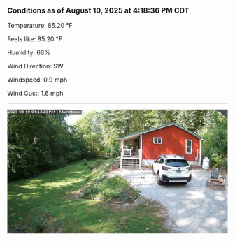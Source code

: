 ### Conditions as of August 10, 2025 at 4:18:36 PM CDT 

Temperature: 85.20 &deg;F

Feels like: 85.20 &deg;F

Humidity: 66%

Wind Direction: SW

Windspeed: 0.9 mph

Wind Gust: 1.6 mph

---

<img src="./images/latest.jpeg"/>

